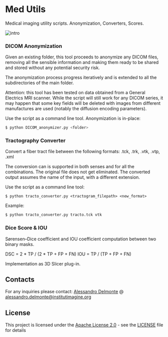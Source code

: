 # Med Utils

Medical imaging utility scripts. Anonymization, Converters, Scores.

![intro](https://i.imgur.com/xheDkcR.png)

### DICOM Anonymization

Given an existing folder, this tool proceeds to anonymize any DICOM files, removing all the sensible information
and making them ready to be shared and stored without any potential security risk.

The anonymization process progress iteratively and is extended to all the subdirectories of the main folder.

Attention: this tool has been tested on data obtained from a General Electrics MRI scanner. While the 
script will still work for any DICOM series, it may happen that some key fields will be deleted with images from
different manufactures are used (notably the diffusion encoding parameters).

Use the script as a command line tool. Anonymization is in-place:
```sh
$ python DICOM_anonymizer.py <folder>
```

### Tractography Converter

Convert a fiber tract file between the following formats: .tck, .trk, .vtk, .vtp, .xml

The conversion can is supported in both senses and for all the combinations. The original file
does not get eliminated. The converted output assumes the name of the input, with a different extension.

Use the script as a command line tool:
```shell
$ python tracto_converter.py <tractogram_filepath> <new_format>
```
Example:
```sh
$ python tracto_converter.py tracto.tck vtk
```

### Dice Score & IOU

Sørensen–Dice coefficient and IOU coefficient computation between two binary masks.

DSC = 2 * TP / (2 * TP + FP + FN)
IOU = TP / (TP + FP + FN)

Implementation as 3D Slicer plug-in.

## Contacts

For any inquiries please contact: 
[Alessandro Delmonte](https://aledelmo.github.io) @ [alessandro.delmonte@institutimagine.org](mailto:alessandro.delmonte@institutimagine.org)

## License

This project is licensed under the [Apache License 2.0](LICENSE) - see the [LICENSE](LICENSE) file for
details